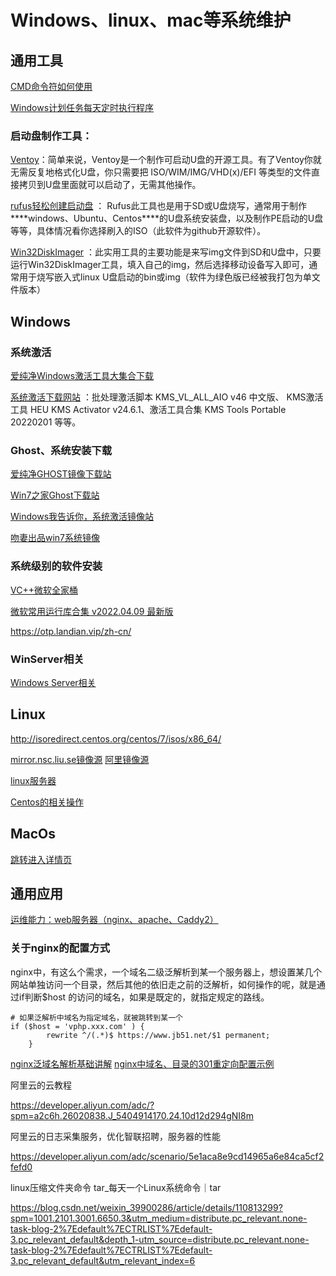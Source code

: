 # Windows、linux、mac等系统维护

## 通用工具

[CMD命令符如何使用](Note/other/cmd.md)

[Windows计划任务每天定时执行程序](https://zhuanlan.zhihu.com/p/430602325)

### 启动盘制作工具：

[Ventoy](https://ventoy.net/cn/index.html)：简单来说，Ventoy是一个制作可启动U盘的开源工具。有了Ventoy你就无需反复地格式化U盘，你只需要把 ISO/WIM/IMG/VHD(x)/EFI 等类型的文件直接拷贝到U盘里面就可以启动了，无需其他操作。

 [rufus轻松创建启动盘](http://rufus.ie/zh/) ： Rufus此工具也是用于SD或U盘烧写，通常用于制作***\*windows、Ubuntu、Centos\****的U盘系统安装盘，以及制作PE启动的U盘等等，具体情况看你选择刷入的ISO（此软件为github开源软件）。

[Win32DiskImager](https://win32diskimager.org/) ：此实用工具的主要功能是来写img文件到SD和U盘中，只要运行Win32DiskImager工具，填入自己的img，然后选择移动设备写入即可，通常用于烧写嵌入式linux U盘启动的bin或img（软件为绿色版已经被我打包为单文件版本）

## Windows

### 系统激活

[爱纯净Windows激活工具大集合下载](http://www.aichunjing.com/jhgj1/)

[系统激活下载网站](http://www.aichunjing.com/jhgj1/) ：批处理激活脚本 KMS_VL_ALL_AIO v46 中文版、 KMS激活工具 HEU KMS Activator v24.6.1、激活工具合集 KMS Tools Portable 20220201  等等。

### Ghost、系统安装下载

[爱纯净GHOST镜像下载站](http://www.aichunjing.com/)

[Win7之家Ghost下载站](https://www.win7zhijia.cn/xitong/chunjingban/)

 [Windows我告诉你，系统激活镜像站](https://msdn.itellyou.cn/) 

[吻妻出品win7系统镜像](https://www.newxitong.com/)

### 系统级别的软件安装

[VC++微软全家桶](http://dreamcast2.ysepan.com/)

[微软常用运行库合集 v2022.04.09 最新版](https://www.downg.com/soft/42101.html#down) 

https://otp.landian.vip/zh-cn/



### WinServer相关

[Windows Server相关](WinServe.md)



## Linux

http://isoredirect.centos.org/centos/7/isos/x86_64/

[mirror.nsc.liu.se镜像源](http://mirror.nsc.liu.se/CentOS/)
[阿里镜像源](http://mirrors.aliyun.com/centos/7.9.2009/isos/x86_64/)

[linux服务器](linux.md)

[Centos的相关操作](Centos.md)



## MacOs

[跳转进入详情页](MacOs.md)

## 通用应用

[运维能力：web服务器（nginx、apache、Caddy2）](Note/TechN/ywshow/webserver.md)

### 关于nginx的配置方式

nginx中，有这么个需求，一个域名二级泛解析到某一个服务器上，想设置某几个网站单独访问一个目录，然后其他的依旧走之前的泛解析，如何操作的呢，就是通过if判断$host 的访问的域名，如果是既定的，就指定规定的路线。

```Shell
# 如果泛解析中域名为指定域名，就被跳转到某一个
if ($host = 'vphp.xxx.com' ) {
        rewrite ^/(.*)$ https://www.jb51.net/$1 permanent;
    }
```

[nginx泛域名解析基础讲解](https://www.liuvv.com/p/d039.html)
[nginx中域名、目录的301重定向配置示例](https://www.jb51.net/article/52570.htm)



阿里云的云教程

https://developer.aliyun.com/adc/?spm=a2c6h.26020838.J_5404914170.24.10d12d294gNI8m

阿里云的日志采集服务，优化智联招聘，服务器的性能

https://developer.aliyun.com/adc/scenario/5e1aca8e9cd14965a6e84ca5cf2fefd0

linux压缩文件夹命令 tar_每天一个Linux系统命令｜tar

https://blog.csdn.net/weixin_39900286/article/details/110813299?spm=1001.2101.3001.6650.3&utm_medium=distribute.pc_relevant.none-task-blog-2%7Edefault%7ECTRLIST%7Edefault-3.pc_relevant_default&depth_1-utm_source=distribute.pc_relevant.none-task-blog-2%7Edefault%7ECTRLIST%7Edefault-3.pc_relevant_default&utm_relevant_index=6

